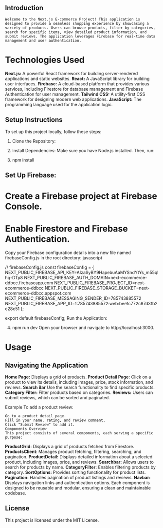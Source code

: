 
## Introduction
    Welcome to the Next.js E-commerce Project! This application is designed to provide a seamless shopping experience by showcasing a variety of products. Users can browse products, filter by categories, search for specific items, view detailed product information, and submit reviews. The application leverages Firebase for real-time data management and user authentication.

# Technologies Used
**Next.js:** A powerful React framework for building server-rendered applications and static websites.
**React:** A JavaScript library for building user interfaces.
**Firebase:** A cloud-based platform that provides various services, including Firestore for database management and Firebase Authentication for user management.
**Tailwind CSS:** A utility-first CSS framework for designing modern web applications.
**JavaScript:** The programming language used for the application logic.

## Setup Instructions

To set up this project locally, follow these steps:

1. Clone the Repository:

2. Install Dependencies: Make sure you have Node.js installed. Then, run:

3. npm install

## Set Up Firebase:

# Create a Firebase project at Firebase Console.
# Enable Firestore and Firebase Authentication.
Copy your Firebase configuration details into a new file named firebaseConfig.js in the root directory:
javascript


// firebaseConfig.js
const firebaseConfig = {
NEXT_PUBLIC_FIREBASE_API_KEY=AIzaSyBY9HapebuAaMYSndYtYs_m55qlhq-DTp8
NEXT_PUBLIC_FIREBASE_AUTH_DOMAIN=next-ecommerce-ddbcc.firebaseapp.com
NEXT_PUBLIC_FIREBASE_PROJECT_ID=next-ecommerce-ddbcc
NEXT_PUBLIC_FIREBASE_STORAGE_BUCKET=next-ecommerce-ddbcc.appspot.com
NEXT_PUBLIC_FIREBASE_MESSAGING_SENDER_ID=785743885572
NEXT_PUBLIC_FIREBASE_APP_ID=1:785743885572:web:bee1c772c87d3fb2c28c51
};

export default firebaseConfig;
Run the Application:


4. npm run dev
Open your browser and navigate to http://localhost:3000.

# Usage

## Navigating the Application

**Home Page:** Displays a grid of products.
**Product Detail Page:** Click on a product to view its details, including images, price, stock information, and reviews.
**Search Bar** Use the search functionality to find specific products.
**Category Filter:** Filter products based on categories.
**Reviews:** Users can submit reviews, which can be sorted and paginated.

Example
To add a product review:

    Go to a product detail page.
    Fill in your name, rating, and review comment.
    Click "Submit Review" to add it.
    Components Overview
    This project consists of several components, each serving a specific purpose:

**ProductGrid:** Displays a grid of products fetched from Firestore.
**ProductsClient**: Manages product fetching, filtering, searching, and pagination.
**ProductDetail:** Displays detailed information about a selected product, including images, price, and reviews.
**Searchbar:** Allows users to search for products by name.
**CategoryFilter:** Enables filtering products by category.
**SortOptions:** Provides sorting functionality for product lists.
**Pagination:** Handles pagination of product listings and reviews.
**Navbar:** Displays navigation links and authentication options.
Each component is designed to be reusable and modular, ensuring a clean and maintainable codebase.

## License
This project is licensed under the MIT License.